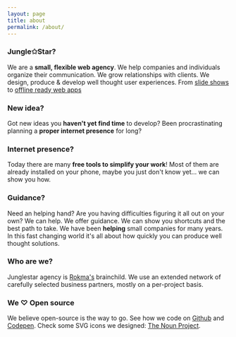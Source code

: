 ```yaml
---
layout: page
title: about
permalink: /about/
---
```


### Jungle✩Star?

We are a **small, flexible web agency**.
We help companies and individuals organize their communication.
We grow relationships with clients.
We design, produce & develop well thought user experiences. From [slide shows](http://revealing.junglestar.org/#/8/1) to [offline ready web apps](https://junglesta.github.io/wherenodoctor/?ref=junglestar-about)

### New idea?

Got new ideas you **haven't yet find time** to develop?
Been procrastinating planning a **proper internet presence** for long?

### Internet presence?

Today there are many **free tools to simplify your work**! Most of them are already installed on your phone, maybe you just don't know yet...  we can show you how.

### Guidance?

Need an helping hand? Are you having difficulties figuring it all out on your own? We can help. We offer guidance. We can show you shortcuts and the best path to take. We have been **helping** small companies for many years. In this fast changing world it's all about how quickly you can produce well thought solutions.

### Who are we?

Junglestar agency is [Rokma's](http://rokma.com) brainchild. We use an extended network of carefully selected business partners, mostly on a per-project basis.


### We ♡ Open source

We believe open-source is the way to go. See how we code on [Github](https://github.com/junglesta) and [Codepen](https://codepen.io/rokma).
Check some SVG icons we designed: [The Noun Project](https://thenounproject.com/rokma/collections/).
